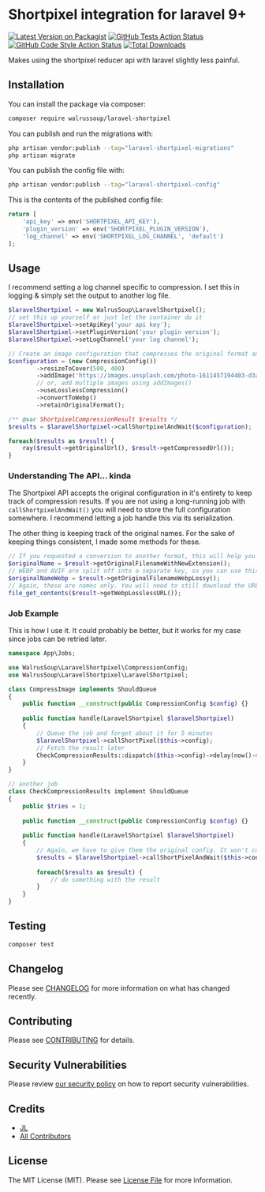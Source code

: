 # Shortpixel integration for laravel 9+

[![Latest Version on Packagist](https://img.shields.io/packagist/v/walrussoup/laravel-shortpixel.svg?style=flat-square)](https://packagist.org/packages/walrussoup/laravel-shortpixel)
[![GitHub Tests Action Status](https://img.shields.io/github/workflow/status/walrussoup/laravel-shortpixel/run-tests?label=tests)](https://github.com/walrussoup/laravel-shortpixel/actions?query=workflow%3Arun-tests+branch%3Amain)
[![GitHub Code Style Action Status](https://img.shields.io/github/workflow/status/walrussoup/laravel-shortpixel/Fix%20PHP%20code%20style%20issues?label=code%20style)](https://github.com/walrussoup/laravel-shortpixel/actions?query=workflow%3A"Fix+PHP+code+style+issues"+branch%3Amain)
[![Total Downloads](https://img.shields.io/packagist/dt/walrussoup/laravel-shortpixel.svg?style=flat-square)](https://packagist.org/packages/walrussoup/laravel-shortpixel)

Makes using the shortpixel reducer api with laravel slightly less painful.

## Installation

You can install the package via composer:

```bash
composer require walrussoup/laravel-shortpixel
```

You can publish and run the migrations with:

```bash
php artisan vendor:publish --tag="laravel-shortpixel-migrations"
php artisan migrate
```

You can publish the config file with:

```bash
php artisan vendor:publish --tag="laravel-shortpixel-config"
```

This is the contents of the published config file:

```php
return [
    'api_key' => env('SHORTPIXEL_API_KEY'),
    'plugin_version' => env('SHORTPIXEL_PLUGIN_VERSION'),
    'log_channel' => env('SHORTPIXEL_LOG_CHANNEL', 'default')
];
```

## Usage

I recommend setting a log channel specific to compression. I set this in logging & simply set the output to another log file.

```php
$laravelShortpixel = new WalrusSoup\LaravelShortpixel();
// set this up yourself or just let the container do it
$laravelShortpixel->setApiKey('your api key');
$laravelShortpixel->setPluginVersion('your plugin version');
$laravelShortpixel->setLogChannel('your log channel');

// Create an image configuration that compresses the original format and also outputs a webp format
$configuration = (new CompressionConfig())
        ->resizeToCover(500, 400)
        ->addImage('https://images.unsplash.com/photo-1611457194403-d3aca4cf9d11')
        // or, add multiple images using addImages()
        ->useLosslessCompression()
        ->convertToWebp()
        ->retainOriginalFormat();

/** @var ShortpixelCompressionResult $results */
$results = $laravelShortpixel->callShortpixelAndWait($configuration);

foreach($results as $result) {
    ray($result->getOriginalUrl(), $result->getCompressedUrl());
}
```

### Understanding The API... kinda
The Shortpixel API accepts the original configuration in it's entirety to keep track of compression results. If you are not using a long-running job
with `callShortpixelAndWait()` you will need to store the full configuration somewhere. I recommend letting a job handle this via its serialization.

The other thing is keeping track of the original names. For the sake of keeping things consistent, I made some methods for these.

```php
// If you requested a conversion to another format, this will help you get the original name
$originalName = $result->getOriginalFilenameWithNewExtension();
// WEBP and AVIF are split off into a separate key, so you can use this to get it I suppose
$originalNameWebp = $result->getOriginalFilenameWebpLossy();
// Again, these are names only. You will need to still download the URL from the other key, for instance:
file_get_contents($result->getWebpLosslessURL());
```

### Job Example
This is how I use it. It could probably be better, but it works for my case since jobs can be retried later.

```php
namespace App\Jobs;

use WalrusSoup\LaravelShortpixel\CompressionConfig;
use WalrusSoup\LaravelShortpixel\LaravelShortpixel;

class CompressImage implements ShouldQueue
{
    public function __construct(public CompressionConfig $config) {}
    
    public function handle(LaravelShortpixel $laravelShortpixel)
    {
        // Queue the job and forget about it for 5 minutes
        $laravelShortpixel->callShortPixel($this->config);
        // Fetch the result later
        CheckCompressionResults::dispatch($this->config)->delay(now()->addMinutes(5));
    }
}

// another job
class CheckCompressionResults implement ShouldQueue
{
    public $tries = 1;
    
    public function __construct(public CompressionConfig $config) {}
    
    public function handle(LaravelShortpixel $laravelShortpixel)
    {
        // Again, we have to give them the original config. It won't compress again, it will just return the results
        $results = $laravelShortpixel->callShortPixelAndWait($this->config);
        
        foreach($results as $result) {
            // do something with the result
        }
    }
}
```

## Testing

```bash
composer test
```

## Changelog

Please see [CHANGELOG](CHANGELOG.md) for more information on what has changed recently.

## Contributing

Please see [CONTRIBUTING](CONTRIBUTING.md) for details.

## Security Vulnerabilities

Please review [our security policy](../../security/policy) on how to report security vulnerabilities.

## Credits

- [JL](https://github.com/WalrusSoup)
- [All Contributors](../../contributors)

## License

The MIT License (MIT). Please see [License File](LICENSE.md) for more information.

